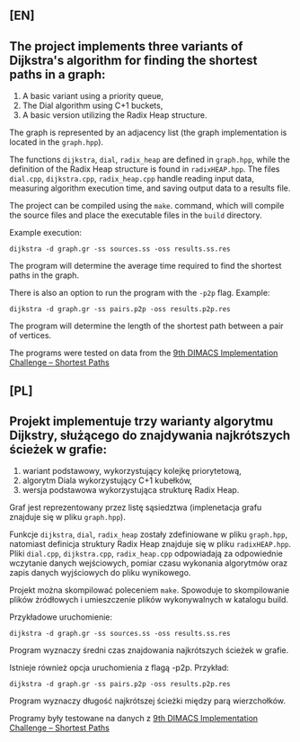 ## [EN]
## The project implements three variants of Dijkstra's algorithm for finding the shortest paths in a graph:
1) A basic variant using a priority queue,
2) The Dial algorithm using C+1 buckets,
3) A basic version utilizing the Radix Heap structure.

The graph is represented by an adjacency list (the graph implementation is located in the `graph.hpp`).

The functions `dijkstra`, `dial`, `radix_heap` are defined in `graph.hpp`, while the definition of the Radix Heap structure is found in `radixHEAP.hpp`.
The files `dial.cpp`, `dijkstra.cpp`, `radix_heap.cpp` handle reading input data, measuring algorithm execution time, and saving output data to a results file.

The project can be compiled using the `make`. command, which will compile the source files and place the executable files in the `build` directory.

Example execution: 
```
dijkstra -d graph.gr -ss sources.ss -oss results.ss.res
```
The program will determine the average time required to find the shortest paths in the graph.

There is also an option to run the program with the `-p2p` flag. Example:
```
dijkstra -d graph.gr -ss pairs.p2p -oss results.p2p.res
```
The program will determine the length of the shortest path between a pair of vertices.

The programs were tested on data from the [9th DIMACS Implementation Challenge – Shortest Paths](https://www.diag.uniroma1.it/challenge9/download.shtml)

## [PL]
## Projekt implementuje trzy warianty algorytmu Dijkstry, służącego do znajdywania najkrótszych ścieżek w grafie:
1) wariant podstawowy, wykorzystujący kolejkę priorytetową,
2) algorytm Diala wykorzystujący C+1 kubełków,
3) wersja podstawowa wykorzystująca strukturę Radix Heap.

Graf jest reprezentowany przez listę sąsiedztwa (implenetacja grafu znajduje się w pliku `graph.hpp`).

Funkcje `dijkstra`, `dial`, `radix_heap` zostały zdefiniowane w pliku `graph.hpp`, natomiast definicja struktury Radix Heap znajduje się w pliku `radixHEAP.hpp`.
Pliki `dial.cpp`, `dijkstra.cpp`, `radix_heap.cpp` odpowiadają za odpowiednie wczytanie danych wejściowych, pomiar czasu wykonania algorytmów oraz zapis danych wyjściowych do pliku wynikowego.

Projekt można skompilować poleceniem `make`. Spowoduje to skompilowanie plików żródłowych i umieszczenie plików wykonywalnych w katalogu build.

Przykładowe uruchomienie: 
```
dijkstra -d graph.gr -ss sources.ss -oss results.ss.res
```
Program wyznaczy średni czas znajdowania najkrótszych ścieżek w grafie.

Istnieje również opcja uruchomienia z flagą -p2p. Przykład:
```
dijkstra -d graph.gr -ss pairs.p2p -oss results.p2p.res
```
Program wyznaczy długość najkrótszej ścieżki między parą wierzchołków.

Programy były testowane na danych z [9th DIMACS Implementation Challenge – Shortest Paths](https://www.diag.uniroma1.it/challenge9/download.shtml)
